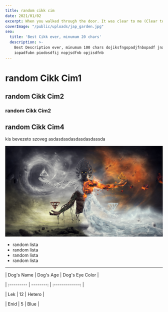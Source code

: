 ```yaml
---
title: random cikk cim
date: 2021/01/02
excerpt: When you walked through the door. It was clear to me (Clear to me). You’re the one they adore. Who they came to see (Who they came to see). You’re a rock star (Baby). Everybody wants you (Everybody wants you). Player, who can really blame you? (Who can really blame you?). We’re the ones who made you.
coverImage: "/public/uploads/jap_garden.jpg"
seo:
  title: 'Best Cikk ever, minumum 20 chars'
  description: >-
    Best Description ever, minumum 100 chars dojiksfngopadjfnbopadf jnasdjiopbn
    iopadfubn piodosdfij nopjsdfnb opjisdfnb 
---
```

# random Cikk Cim1

## random Cikk Cim2

### random Cikk Cim2

## random Cikk Cim4

kis bevezeto szoveg asdasdasdasdasdasdassda

![](/public/uploads/akasha.jpg)

* random lista
* random lista
* random lista
* random lista

***

| Dog's Name | Dog's Age | Dog's Eye Color |

| :--------- | --------: | :-------------: |

| Lek | 12 | Hetero |

| Enid | 5 | Blue |
